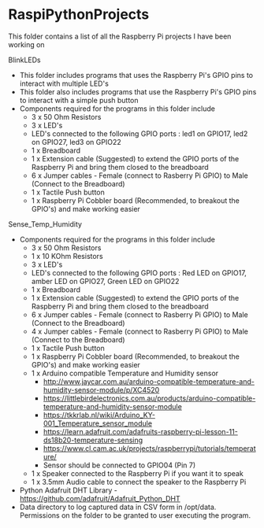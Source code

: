 # RaspiPythonProjects

This folder contains a list of all the Raspberry Pi projects I have been working on

BlinkLEDs
- This folder includes programs that uses the Raspberry Pi's GPIO pins to interact with multiple LED's
- This folder also includes programs that use the Raspberry Pi's GPIO pins to interact with a simple push button
- Components required for the programs in this folder include 
  - 3 x 50 Ohm Resistors
  - 3 x LED's
  - LED's connected to the following GPIO ports : led1 on GPIO17, led2 on GPIO27, led3 on GPIO22
  - 1 x Breadboard
  - 1 x Extension cable (Suggested) to extend the GPIO ports of the Raspberry Pi and bring them closed to the breadboard 
  - 6 x Jumper cables - Female (connect to Rasberry Pi GPIO) to Male (Connect to the Breadboard)
  - 1 x Tactile Push button
  - 1 x Raspberry Pi Cobbler board (Recommended, to breakout the GPIO's) and make working easier


Sense_Temp_Humidity
- Components required for the programs in this folder include
  - 3 x 50 Ohm Resistors
  - 1 x 10 KOhm Resistors
  - 3 x LED's
  - LED's connected to the following GPIO ports : Red LED on GPIO17, amber LED on GPIO27, Green LED on GPIO22
  - 1 x Breadboard
  - 1 x Extension cable (Suggested) to extend the GPIO ports of the Raspberry Pi and bring them closed to the breadboard
  - 6 x Jumper cables - Female (connect to Rasberry Pi GPIO) to Male (Connect to the Breadboard)
  - 4 x Jumper cables - Female (connect to Rasberry Pi GPIO) to Male (Connect to the Breadboard)
  - 1 x Tactile Push button
  - 1 x Raspberry Pi Cobbler board (Recommended, to breakout the GPIO's) and make working easier
  - 1 x Arduino compatible Temperature and Humidity sensor 
    - http://www.jaycar.com.au/arduino-compatible-temperature-and-humidity-sensor-module/p/XC4520
    - https://littlebirdelectronics.com.au/products/arduino-compatible-temperature-and-humidity-sensor-module
    - https://tkkrlab.nl/wiki/Arduino_KY-001_Temperature_sensor_module
    - https://learn.adafruit.com/adafruits-raspberry-pi-lesson-11-ds18b20-temperature-sensing
    - https://www.cl.cam.ac.uk/projects/raspberrypi/tutorials/temperature/
    - Sensor should be connected to GPIO04 (Pin 7) 
  - 1 x Speaker connected to the Raspberry Pi if you want it to speak
  - 1 x 3.5mm Audio cable to connect the speaker to the Raspberry Pi
- Python Adafruit DHT Library - https://github.com/adafruit/Adafruit_Python_DHT
- Data directory to log captured data in CSV form in /opt/data. Permissions on the folder to be granted to user executing the program.
